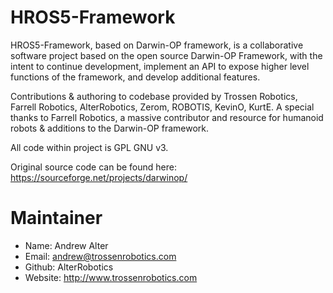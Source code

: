 HROS5-Framework
===============

HROS5-Framework, based on Darwin-OP framework, is a collaborative software project based on the open source Darwin-OP Framework, with the intent to continue development, implement an API to expose higher level functions of the framework, and develop additional features. 

Contributions & authoring to codebase provided by Trossen Robotics, Farrell Robotics, AlterRobotics, Zerom, ROBOTIS, KevinO, KurtE. A special thanks to Farrell Robotics, a massive contributor and resource for humanoid robots & additions to the Darwin-OP framework. 

All code within project is GPL GNU v3.

Original source code can be found here:
https://sourceforge.net/projects/darwinop/

Maintainer
=================
* Name: Andrew Alter
* Email: andrew@trossenrobotics.com
* Github: AlterRobotics
* Website: http://www.trossenrobotics.com

